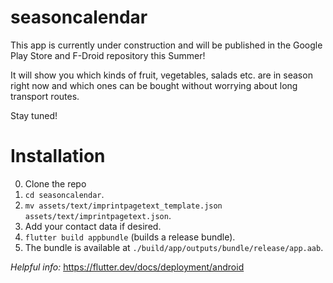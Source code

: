 # seasoncalendar

This app is currently under construction and will be published in the Google Play Store and F-Droid repository this Summer!

It will show you which kinds of fruit, vegetables, salads etc. are in season right now and which ones can be bought without worrying about long transport routes.

Stay tuned!

# Installation

0. Clone the repo
1. `cd seasoncalendar`.
2. `mv assets/text/imprintpagetext_template.json assets/text/imprintpagetext.json`.
3. Add your contact data if desired.
4. `flutter build appbundle` (builds a release bundle).
5. The bundle is available at `./build/app/outputs/bundle/release/app.aab`.

_Helpful info:_ https://flutter.dev/docs/deployment/android
